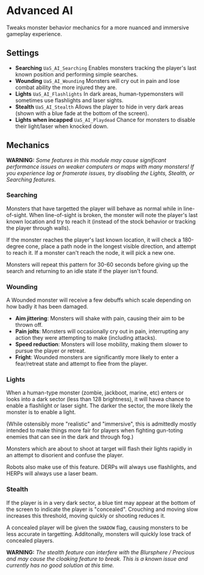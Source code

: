 # Advanced AI

Tweaks monster behavior mechanics for a more nuanced and immersive gameplay experience.

## Settings

* **Searching** `UaS_AI_Searching` Enables monsters tracking the player's last known position and performing simple searches.
* **Wounding** `UaS_AI_Wounding` Monsters will cry out in pain and lose combat ability the more injured they are.
* **Lights** `UaS_AI_Flashlights` In dark areas, human-typemonsters will sometimes use flashlights and laser sights.
* **Stealth** `UaS_AI_Stealth` Allows the player to hide in very dark areas (shown with a blue fade at the bottom of the screen).
* **Lights when incapped** `UaS_AI_Playdead` Chance for monsters to disable their light/laser when knocked down.

## Mechanics

**WARNING:** *Some features in this module may cause significant performance issues on weaker computers or maps with many monsters! If you experience lag or framerate issues, try disabling the Lights, Stealth, or Searching features.*

### Searching

Monsters that have targetted the player will behave as normal while in line-of-sight. When line-of-sight is broken, the monster will note the player's last known location and try to reach it (instead of the stock behavior or tracking the player through walls).

If the monster reaches the player's last known location, it will check a 180-degree cone, place a path node in the longest visible direction, and attempt to reach it. If a monster can't reach the node, it will pick a new one.

Monsters will repeat this pattern for 30-60 seconds before giving up the search and returning to an idle state if the player isn't found.

### Wounding

A Wounded monster will receive a few debuffs which scale depending on how badly it has been damaged.

* **Aim jittering**: Monsters will shake with pain, causing their aim to be thrown off.
* **Pain jolts**: Monsters will occasionally cry out in pain, interrupting any action they were attempting to make (including attacks).
* **Speed reduction**: Monsters will lose mobility, making them slower to pursue the player or retreat.
* **Fright**: Wounded monsters are significantly more likely to enter a fear/retreat state and attempt to flee from the player.

### Lights

When a human-type monster (zombie, jackboot, marine, etc) enters or looks into a dark sector (less than 128 brightness), it will havea chance to enable a flashlight or laser sight. The darker the sector, the more likely the monster is to enable a light.

(While ostensibly more "realistic" and "immersive", this is admittedly mostly intended to make things more fair for players when fighting gun-toting enemies that can see in the dark and through fog.)

Monsters which are about to shoot at target will flash their lights rapidly in an attempt to disorient and confuse the player.

Robots also make use of this feature. DERPs will always use flashlights, and HERPs will always use a laser beam.

### Stealth

If the player is in a very dark sector, a blue tint may appear at the bottom of the screen to indicate the player is "concealed". Crouching and moving slow increases this threshold, moving quickly or shooting reduces it.

A concealed player will be given the `SHADOW` flag, causing monsters to be less accurate in targetting. Additonally, monsters will quickly lose track of concealed players.

**WARNING:** *The stealth feature can interfere with the Blursphere / Precious and may cause the cloaking feature to break. This is a known issue and currently has no good solution at this time.*
